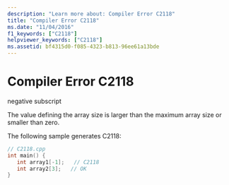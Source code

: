```yaml
---
description: "Learn more about: Compiler Error C2118"
title: "Compiler Error C2118"
ms.date: "11/04/2016"
f1_keywords: ["C2118"]
helpviewer_keywords: ["C2118"]
ms.assetid: bf4315d0-f085-4323-b813-96ee61a13bde
---
```

# Compiler Error C2118

negative subscript

The value defining the array size is larger than the maximum array size or smaller than zero.

The following sample generates C2118:

```cpp
// C2118.cpp
int main() {
   int array1[-1];   // C2118
   int array2[3];   // OK
}
```
